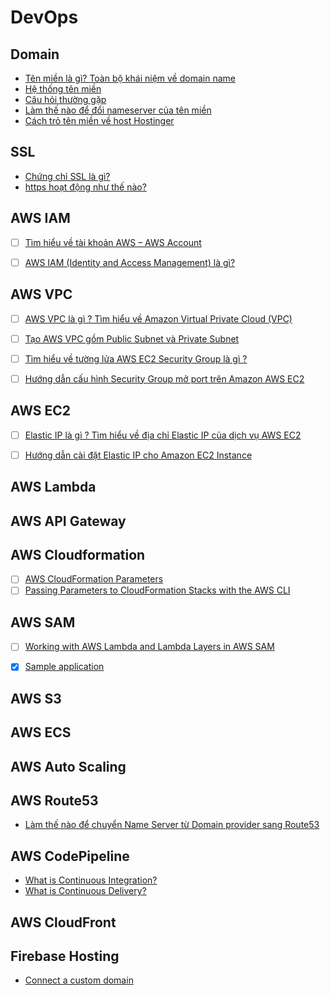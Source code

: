 # DevOps

## Domain

- [Tên miền là gì? Toàn bộ khái niệm về domain name](https://www.hostinger.vn/huong-dan/ten-mien-la-gi-toan-bo-khai-niem-ve-domain-name/)
- [Hệ thống tên miền](https://vnnic.vn/dns/congnghe/h%E1%BB%87-th%E1%BB%91ng-t%C3%AAn-mi%E1%BB%81n)
- [Câu hỏi thường gặp](https://vnnic.vn/dns/c%C3%A2u-h%E1%BB%8Fi-th%C6%B0%E1%BB%9Dng-g%E1%BA%B7p)
- [Làm thế nào để đổi nameserver của tên miền](https://www.hostinger.vn/huong-dan/doi-nameserver-cua-ten-mien)
- [Cách trỏ tên miền về host Hostinger](https://www.hostinger.vn/huong-dan/cach-tro-ten-mien-ve-host-hostinger/)


## SSL

- [Chứng chỉ SSL là gì?](https://kiencang.net/chung-chi-ssl-la-gi/)
- [https hoạt động như thế nào?](https://kipalog.com/posts/https-hoat-dong-nhu-the-nao)


## AWS IAM

- [ ] [Tìm hiểu về tài khoản AWS – AWS Account](https://cuongquach.com/aws-tim-hieu-ve-tai-khoan-aws-aws-account.html)
- [ ] [AWS IAM (Identity and Access Management) là gì?](https://viblo.asia/p/aws-iam-identity-and-access-management-la-gi-1Je5EXz4lnL)


## AWS VPC

- [ ] [AWS VPC là gì ? Tìm hiểu về Amazon Virtual Private Cloud (VPC)](https://cuongquach.com/aws-vpc-la-gi.html)
- [ ] [Tạo AWS VPC gồm Public Subnet và Private Subnet](https://cuongquach.com/tao-aws-vpc-public-subnet-va-private-subnet.html)
- [ ] [Tìm hiểu về tường lửa AWS EC2 Security Group là gì ?](https://cuongquach.com/tim-hieu-tuong-lua-aws-ec2-security-group-la-gi.html)
- [ ] [Hướng dẫn cấu hình Security Group mở port trên Amazon AWS EC2](https://cuongquach.com/cau-hinh-security-group-mo-port-tren-amazon-aws-ec2.html)


## AWS EC2

- [ ] [Elastic IP là gì ? Tìm hiểu về địa chỉ Elastic IP của dịch vụ AWS EC2](https://cuongquach.com/elastic-ip-la-gi-tim-hieu-ve-dia-chi-elastic-ip-cua-dich-vu-aws-ec2.html)
- [ ] [Hướng dẫn cài đặt Elastic IP cho Amazon EC2 Instance](https://cuongquach.com/cai-dat-elastic-ip-cho-amazon-ec2-instance.html)


## AWS Lambda

## AWS API Gateway

## AWS Cloudformation

- [ ] [AWS CloudFormation Parameters](https://docs.aws.amazon.com/AWSCloudFormation/latest/UserGuide/parameters-section-structure.html)
- [ ] [Passing Parameters to CloudFormation Stacks with the AWS CLI](https://aws.amazon.com/blogs/devops/passing-parameters-to-cloudformation-stacks-with-the-aws-cli-and-powershell/)

## AWS SAM

- [ ] [Working with AWS Lambda and Lambda Layers in AWS SAM](https://aws.amazon.com/blogs/compute/working-with-aws-lambda-and-lambda-layers-in-aws-sam/)
- [x] [Sample application](https://github.com/awsdocs/aws-lambda-developer-guide/tree/master/sample-apps/blank-nodejs)


## AWS S3

## AWS ECS

## AWS Auto Scaling

## AWS Route53

- [Làm thế nào để chuyển Name Server từ Domain provider sang Route53](https://viblo.asia/p/route53-la-gi-lam-the-nao-de-chuyen-name-server-tu-domain-provider-sang-route53-924lJb7mlPM)


## AWS CodePipeline

- [What is Continuous Integration?](https://aws.amazon.com/devops/continuous-integration/)
- [What is Continuous Delivery?](https://aws.amazon.com/devops/continuous-delivery/)


## AWS CloudFront

## Firebase Hosting

- [Connect a custom domain](https://firebase.google.com/docs/hosting/custom-domain)